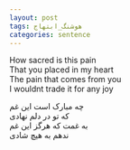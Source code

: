 ```yaml
---
layout: post
tags: هوشنگ_ابتهاج
categories: sentence
---
```


How sacred is this pain  
That you placed in my heart  
The pain that comes from you  
I wouldnt trade it for any joy  

چه مبارک است این غم  
که تو در دلم نهادی  
به غمت که هرگز این غم  
ندهم به هیچ شادی  